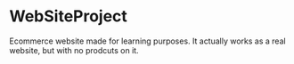 # WebSiteProject
Ecommerce website made for learning purposes. It actually works as a real website, but with no prodcuts on it.

